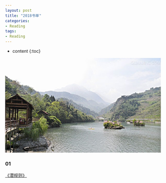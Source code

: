 ```yaml
---
layout: post
title: "2018书单"
categories: 
- Reading
tags:
- Reading
---
```


* content
{:toc}

![未来](/css/pics/2017-book-list.jpg)

### 01
[《潜规则》](https://book.douban.com/subject/1025723/)
